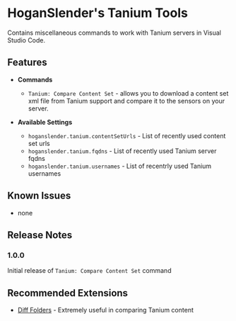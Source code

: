 # HoganSlender's Tanium Tools

Contains miscellaneous commands to work with Tanium servers in Visual Studio Code.

## Features

* **Commands**
    * `Tanium: Compare Content Set` - allows you to download a content set xml file from Tanium support and compare it to the sensors on your server.

* **Available Settings**
    * `hoganslender.tanium.contentSetUrls` - List of recently used content set urls
    * `hoganslender.tanium.fqdns` - List of recently used Tanium server fqdns
    * `hoganslender.tanium.usernames` - List of recentrly used Tanium usernames

## Known Issues

* none

## Release Notes

### 1.0.0

Initial release of `Tanium: Compare Content Set` command

## Recommended Extensions

- [Diff Folders](https://marketplace.visualstudio.com/items?itemName=L13RARY.l13-diff) - Extremely useful in comparing Tanium content